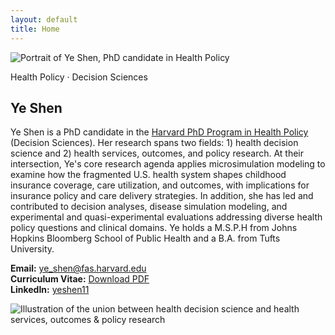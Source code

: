 ```yaml
---
layout: default
title: Home
---
```

<section class="hero">
  <div class="headshot">
    <img src="{{ '/assets/img/YSheadshot.jpg' | relative_url }}"
         alt="Portrait of Ye Shen, PhD candidate in Health Policy"
         class="headshot-img" />
  </div>
  <div class="hero-text">
    <p class="badge">Health Policy · Decision Sciences</p>
    <h1>Ye Shen</h1>
  </div>
</section>   

Ye Shen is a PhD candidate in the [Harvard PhD Program in Health Policy](https://healthpolicy.fas.harvard.edu/people/ye-shen) (Decision Sciences). Her research spans two fields: 1) health decision science and 2) health services, outcomes, and policy research. At their intersection, Ye's core research agenda applies microsimulation modeling to examine how the fragmented U.S. health system shapes childhood insurance coverage, care utilization, and outcomes, with implications for insurance policy and care delivery strategies. In addition, she has led and contributed to decision analyses, disease simulation modeling, and experimental and quasi-experimental evaluations addressing diverse health policy questions and clinical domains. Ye holds a M.S.P.H from Johns Hopkins Bloomberg School of Public Health and a B.A. from Tufts University. 


**Email:** <a href="mailto:ye_shen@fas.harvard.edu">ye_shen@fas.harvard.edu</a>  
**Curriculum Vitae:** <a href="/yeshen-site/assets/cv/Ye_Shen_CV.pdf" target="_blank" rel="noopener">Download PDF</a>  
**LinkedIn:** <a href="https://www.linkedin.com/in/yeshen11" target="_blank" rel="noopener">yeshen11</a>

<div class="center">
  <img src="{{ '/assets/img/unionof2fields.png' | relative_url }}"
       alt="Illustration of the union between health decision science and health services, outcomes & policy research"
       class="twofields-img" />
</div>
